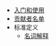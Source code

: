 * [入门和使用](README.md)
* [贡献者名单](Sidebar/contributors.md)
* 标准定义
  * [名词解释](Sidebar/define/explain.md)
 
   
   
   
   
   
   